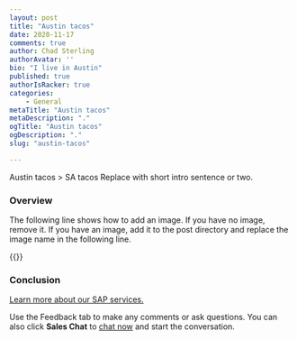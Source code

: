 ```yaml
---
layout: post
title: "Austin tacos"
date: 2020-11-17
comments: true
author: Chad Sterling
authorAvatar: ''
bio: "I live in Austin"
published: true
authorIsRacker: true
categories:
    - General
metaTitle: "Austin tacos"
metaDescription: "."
ogTitle: "Austin tacos"
ogDescription: "."
slug: "austin-tacos"

---
```


Austin tacos > SA tacos
Replace with short intro sentence or two.

<!--more-->

### Overview

The following line shows how to add an image.  If you have no image, remove it.
If you have an image, add it to the post directory and replace the image name in the following line.

{{<img src="Picture1.png" title="" alt="">}}

### Conclusion

<a class="cta purple" id="cta" href="https://www.rackspace.com/sap">Learn more about our SAP services.</a>

Use the Feedback tab to make any comments or ask questions. You can also click
**Sales Chat** to [chat now](https://www.rackspace.com/) and start the conversation.
